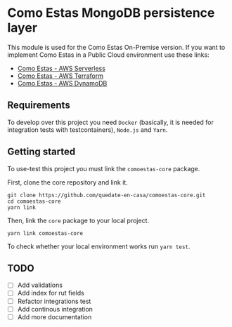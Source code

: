 # Como Estas MongoDB persistence layer

This module is used for the Como Estas On-Premise version. If you want to implement Como Estas in a Public Cloud environment use these links:

- [Como Estas - AWS Serverless](https://github.com/quedate-en-casa/comoestas-serverless)
- [Como Estas - AWS Terraform](https://github.com/quedate-en-casa/comoestas-serverless)
- [Como Estas - AWS DynamoDB](https://github.com/quedate-en-casa/comoestas-serverless)

## Requirements

To develop over this project you need `Docker` (basically, it is needed for integration tests with testcontainers), `Node.js` and `Yarn`.

## Getting started

To use-test this project you must link the `comoestas-core` package.

First, clone the core repository and link it.

```shell
git clone https://github.com/quedate-en-casa/comoestas-core.git
cd comoestas-core
yarn link
```

Then, link the `core` package to your local project.

```shell
yarn link comoestas-core
```

To check whether your local environment works run `yarn test`.

## TODO

- [ ] Add validations
- [ ] Add index for rut fields
- [ ] Refactor integrations test
- [ ] Add continous integration
- [ ] Add more documentation
